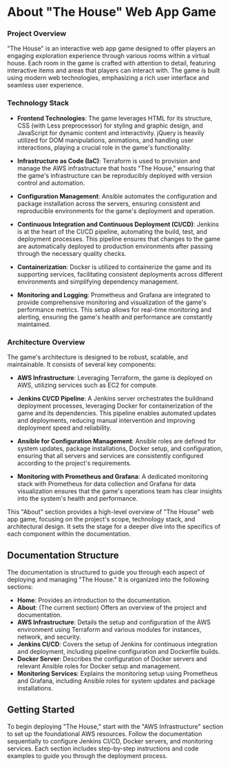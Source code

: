 # About "The House" Web App Game

### Project Overview

"The House" is an interactive web app game designed to offer players an engaging exploration experience through various rooms within a virtual house. Each room in the game is crafted with attention to detail, featuring interactive items and areas that players can interact with. The game is built using modern web technologies, emphasizing a rich user interface and seamless user experience.

### Technology Stack

- **Frontend Technologies**: The game leverages HTML for its structure, CSS (with Less preprocessor) for styling and graphic design, and JavaScript for dynamic content and interactivity. jQuery is heavily utilized for DOM manipulations, animations, and handling user interactions, playing a crucial role in the game's functionality.

- **Infrastructure as Code (IaC)**: Terraform is used to provision and manage the AWS infrastructure that hosts "The House," ensuring that the game's infrastructure can be reproducibly deployed with version control and automation.

- **Configuration Management**: Ansible automates the configuration and package installation across the servers, ensuring consistent and reproducible environments for the game's deployment and operation.

- **Continuous Integration and Continuous Deployment (CI/CD)**: Jenkins is at the heart of the CI/CD pipeline, automating the build, test, and deployment processes. This pipeline ensures that changes to the game are automatically deployed to production environments after passing through the necessary quality checks.

- **Containerization**: Docker is utilized to containerize the game and its supporting services, facilitating consistent deployments across different environments and simplifying dependency management.

- **Monitoring and Logging**: Prometheus and Grafana are integrated to provide comprehensive monitoring and visualization of the game's performance metrics. This setup allows for real-time monitoring and alerting, ensuring the game's health and performance are constantly maintained.

### Architecture Overview

The game's architecture is designed to be robust, scalable, and maintainable. It consists of several key components:

- **AWS Infrastructure**: Leveraging Terraform, the game is deployed on AWS, utilizing services such as EC2 for compute.

- **Jenkins CI/CD Pipeline**: A Jenkins server orchestrates the buildnand deployment processes, leveraging Docker for containerization of the game and its dependencies. This pipeline enables automated updates and deployments, reducing manual intervention and improving deployment speed and reliability.

- **Ansible for Configuration Management**: Ansible roles are defined for system updates, package installations, Docker setup, and configuration, ensuring that all servers and services are consistently configured according to the project's requirements.

- **Monitoring with Prometheus and Grafana**: A dedicated monitoring stack with Prometheus for data collection and Grafana for data visualization ensures that the game's operations team has clear insights into the system's health and performance.

This "About" section provides a high-level overview of "The House" web app game, focusing on the project's scope, technology stack, and architectural design. It sets the stage for a deeper dive into the specifics of each component within the documentation.


## Documentation Structure

The documentation is structured to guide you through each aspect of deploying and managing "The House." It is organized into the following sections:

- **Home**: Provides an introduction to the documentation.
- **About**: (The current section) Offers an overview of the project and documentation.
- **AWS Infrastructure**: Details the setup and configuration of the AWS environment using Terraform and various modules for instances, network, and security.
- **Jenkins CI/CD**: Covers the setup of Jenkins for continuous integration and deployment, including pipeline configuration and Dockerfile builds.
- **Docker Server**: Describes the configuration of Docker servers and relevant Ansible roles for Docker setup and management.
- **Monitoring Services**: Explains the monitoring setup using Prometheus and Grafana, including Ansible roles for system updates and package installations.


## Getting Started

To begin deploying "The House," start with the "AWS Infrastructure" section to set up the foundational AWS resources. Follow the documentation sequentially to configure Jenkins CI/CD, Docker servers, and monitoring services. Each section includes step-by-step instructions and code examples to guide you through the deployment process.


